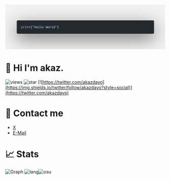 ![banner](img/hello_world.png)
# 👋 Hi I'm akaz.
![views](https://komarev.com/ghpvc/?username=akazdayo&color=lightgray)
![star](https://img.shields.io/github/stars/akazdayo?style=social)
[![https://twitter.com/akazdayo](https://img.shields.io/twitter/follow/akazdayo?style=social)](https://twitter.com/akazdayo)  


# 📮 Contact me
* [X](https://twitter.com/akazdayo)
* [E-Mail](mailto:akaz_dango@tutanota.com)

# 📈 Stats
![Graph](http://github-profile-summary-cards.vercel.app/api/cards/profile-details?username=akazdayo&theme=zenburn)
![lang](http://github-profile-summary-cards.vercel.app/api/cards/repos-per-language?username=akazdayo&theme=zenburn&exclude=)![osu](https://osu-sig.vercel.app/card?user=akazdayo&mode=std&lang=en&round_avatar=true&animation=true&mini=true&w=667&h=200)
